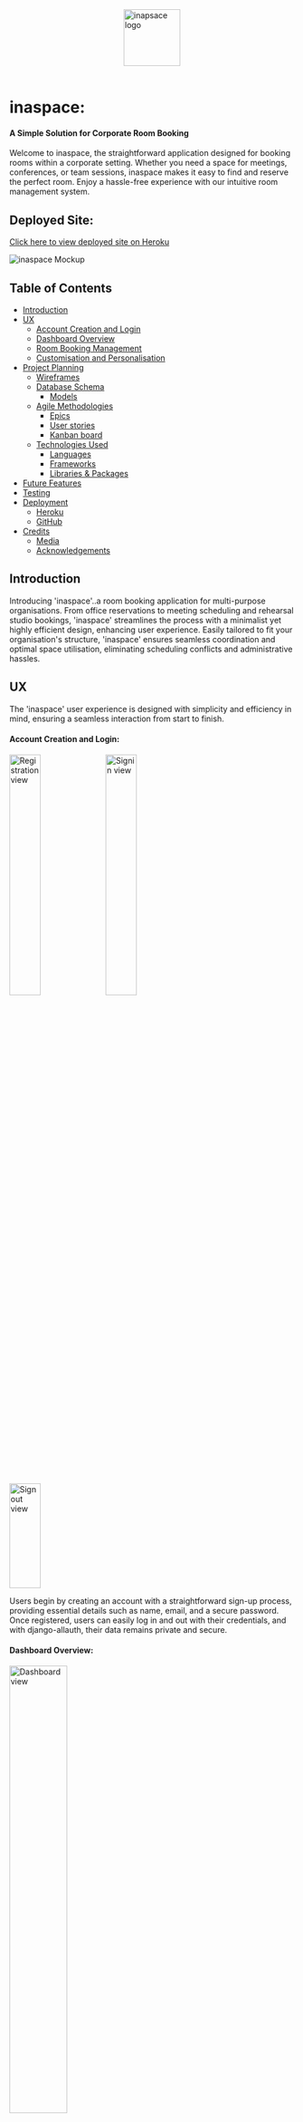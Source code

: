 <img style="display: block; margin: auto; height: 100px;" src="docs/readme_images/inaspace_logo.webp" alt="inapsace logo"/>
</br>


# inaspace:<br>
#### A Simple Solution for Corporate Room Booking
Welcome to inaspace, the straightforward application designed for booking rooms within a corporate setting. Whether you need a space for meetings, conferences, or team sessions, inaspace makes it easy to find and reserve the perfect room. Enjoy a hassle-free experience with our intuitive room management system.


## Deployed Site:
[Click here to view deployed site on Heroku](https://inaspace-4c7fc427a59a.herokuapp.com/)


![inaspace Mockup](docs/readme_images/inaspace_mockup.webp)


## Table of Contents
- [Introduction](#introduction)
- [UX](#ux)
   * [Account Creation and Login](#account-creation-and-login)
   * [Dashboard Overview](#dashboard-overview)
   * [Room Booking Management](#room-booking-management)
   * [Customisation and Personalisation](#customization-and-personalization)
- [Project Planning](#project-planning)
   * [Wireframes](#wireframes)
   *  [Database Schema](#database-schema)
       - [Models](#models)
   - [Agile Methodologies ](#agile-methodologies)
       * [Epics](#epics)
       * [User stories](#user-stories)
       * [Kanban board](#kanban-board)
   - [Technologies Used](#technologies-used)
       * [Languages](#languages)
       * [Frameworks](#frameworks)
       * [Libraries & Packages](#libraries--packages)
- [Future Features](#future-features)
- [Testing](#testing)
- [Deployment](#deployment)
   * [Heroku](#heroku)
   * [GitHub](#github)
- [Credits](#credits)
   * [Media](#media)
   * [Acknowledgements](#acknowledgements)


## Introduction
Introducing 'inaspace'..a room booking application for multi-purpose organisations. From office reservations to meeting scheduling and rehearsal studio bookings, 'inaspace' streamlines the process with a minimalist yet highly efficient design, enhancing user experience. Easily tailored to fit your organisation's structure, 'inaspace' ensures seamless coordination and optimal space utilisation, eliminating scheduling conflicts and administrative hassles.


## UX
The 'inaspace' user experience is designed with simplicity and efficiency in mind, ensuring a seamless interaction from start to finish.


#### Account Creation and Login:
<p>
   <img src="docs/readme_images/inaspace_registration_page.webp" width="33%" alt="Registration view"/>
   <img src="docs/readme_images/inaspace_signin_page.webp" width="33%" alt="Signin view"/>
   <img src="docs/readme_images/inaspace_signout.webp" width="33%" height="185px" alt="Signout view"/>
</p>
Users begin by creating an account with a straightforward sign-up process, providing essential details such as name, email, and a secure password. Once registered, users can easily log in and out with their credentials, and with django-allauth, their data remains private and secure.


#### Dashboard Overview:
<p>
   <img src="docs/readme_images/inaspace-dashboard.webp" width="45%" alt="Dashboard view"/>
</p>
Upon logging in, users are greeted with a clean and intuitive dashboard. This central hub provides a quick overview of current bookings, upcoming reservations, and available rooms. The minimalist design ensures that all necessary information is accessible at a glance.


#### Room Booking Management:
The core functionality of 'inaspace' revolves around its robust room booking system, featuring full CRUD (Create, Read, Update, Delete) capabilities. Messages are displayed to the user confirming their actions throughout the process:


- Create: Users can effortlessly create new bookings by selecting a room, date, and time slot. Additional details such as the purpose of the booking and any special requirements can be added to ensure everything is prepared in advance.
<p>
   <img src="docs/readme_images/inaspace_newbooking_form.webp" width="45%" alt="Booking form view"/>
</p>


- Read: All current and past bookings are easily accessible. Users can view detailed information about each reservation, including room specifications and booking history.
<p>
   <img src="docs/readme_images/inaspace-dashboard.webp" width="45%" alt="Dashboard view"/>
</p>


- Update: Should changes be necessary, users can quickly modify their bookings. Adjustments to time, date, or room selection are made with just a few clicks, ensuring flexibility and adaptability. Edit Form is rendered with data to be edited and option to cancel action is available.
<p>
   <img src="docs/readme_images/inaspace_edit_booking.webp" width="45%" alt="Edit booking form view"/>
</p>


- Delete: If a booking is no longer needed, users can simply delete it, freeing up the space for others and maintaining an organised schedule.
<p>
   <img src="docs/readme_images/inaspace_confirm_delete.webp" width="45%" alt="Delete booking view"/>
</p>


#### Customization and Personalization:
'inaspace' can be tailored to fit the unique structure of any organisation. Administrators can customise room details, booking rules, and user permissions, ensuring the application aligns perfectly with organisational needs. This adaptability ensures that 'inaspace' remains a valuable tool for any multi-purpose organisation, regardless of size or complexity.




## Project planning


### Wireframes
#### Home Page
<p>
 <img src="docs/readme_images/inaspace_mobile_view.webp" height="300px" alt="mobile wireframe"/>
 <img src="docs/readme_images/inaspace_tablet_view.webp" height="300px" alt="tablet wireframe"/>
</p>


#### Profile Page
<p>
 <img src="docs/readme_images/inaspace_home_mobile.webp" height="300px" alt="mobile wireframe"/>
 <img src="docs/readme_images/inaspace_home_tablet.webp" height="300px" alt="tablet wireframe"/>
</p>


### Database Schema
 <img src="docs/readme_images/inaspace_ER_diagram.webp" width="75%" alt="mobile wireframe"/>


### Models
#### User
The User model is based on Django's built-in authentication system, providing a robust and secure way to manage user accounts. It includes standard fields such as username, password, email, and has been extended by adding first_name and last_name, is_staff and joined_date.


#### Room
The Room model represents the various rooms available for booking within the inaspace application. Each room has the following attributes:


- name: A unique identifier for the room. In this case a fictional building was created featuring 4 floors of rooms numbered 101 - 115, 201 - 215 etc.
- description: Detailed information about the room, including features and amenities.
- capacity: The maximum number of occupants the room can accommodate.


#### Booking
The Booking model allows users to reserve rooms for specific dates and times. It includes the following fields:


- user: A reference to the User who made the booking.
- room: A reference to the Room being booked.
- start_time: The starting time of the booking.
- end_time: The ending time of the booking.
- booking_date: The date for which the booking is made.




### Agile Methodologies


#### Epics
The development process was structured into three main Epics: Setup, User Account Management, and CRUD Functionality. Each Epic was broken down into specific User Stories to ensure a systematic and organised development workflow. Githubs Kanban board feature was used to manage the process.
<br>


 <img src="docs/readme_images/inaspace-kanban.webp" alt="mobile wireframe"/>


#### User stories
1. As a developer I can setup the project so that it is ready for implementing core features.
2. As a developer I can create base.html so that other pages can reuse the layout.
3. As a developer I can create static resources so that so that assets, css and js work throughout the site.
4. As a user I can sign up/create an account so that I can access website features.
5. As a user I can see custom 403, 404 and 500 error pages so that I can understand what error has occurred
6. As a user I can see a home page when first arriving so that information about the app is easily accessible.
7. As a logged in user I can select a room and time so that I can create a room booking.
8. As a logged in user I can select edit or delete so that I can amend an existing booking associated with my account.
9. As a user I can receive feedback when performing CRUD operations so that I know it was complete successfully.
10. As a User I can use clearly presented forms so that perform actions within the site.
11. As a developer I can deploy app to heroku so that users can access the site.
12. As a developer I can create wireframes so that I can have a clear idea of how my site will look.
13. As a developer I can create a detailed README.md so that others can understand my methodologies for creating 'inaspace'.
14. As a developer I can use Django's automated testing features so that ensure functionality of all site elements.
15. As a developer I can create a database schema so that all relevant data are stored and accessible.
16. As a developer I can use UserPassesTestMixin so that database is protected from unauthorised access.
17. As a user I can see different navigation options so that I can log out when logged in and vice-versa.
18. As a User I can logout so that I can leave the app.
19. As a site admin I can see all bookings so that I can manage the booking system effectively.
20. As a User I can view a list of my open bookings.
21. As a Developer I can manually test all aspects of the app so that I can ensure the app functions as expected.


Details of the acceptance criteria for the USer Stories is found via the link to the Kanban Board in the following section.


Note: 3 other user stories have been added to Future Development Ideas below.


#### Kanban board
[Click here to view Kanban board on Github](https://github.com/users/bengilbertcodes/projects/6/views/1)


### Future Features
- Add Contact the Developer app
- Add Frequently Asked Questions app
- User to be able to select room type from drop down then see the room numbers corresponding to that room type. Require additional table in database (room_type with a primary key of room_type_id which will join to rooms table).
- Unavailable room times not visible to the user when selecting times. I have not been able to implement this important feature at this time.
- User can request equipment for a room - office equipment or instruments for a rehearsal for example.


### Technologies Used


#### Languages
- HTML
- CSS
- Javascript
- Python


#### Frameworks
- Django - Python framework used in development.
- Bootstrap 5 - CSS Framework used for styling the application


#### Libraries & Packages
- Django Allauth - Used for authentication and account registration
- Django Crispy Forms - used to simplify the rendering of Django forms.
- DataTable [link to datatables.net](https://datatables.net/). Allows ordering of bookings table.
- jQuery Timepicker - used to customise the booking form.
- Guicorn - Python HTTP server, used as web server to run Django on Heroku.


#### Tools & Programs
- VSCode
- Github Pages
- Github Kanban Board
- [Code Institute Postgres database](https://dbs.ci-dbs.net/) was the database used.
- Chrome and Firefox Dev tools
- Lucidchart - used to create the database schema plan
- Balsamiq - used to create wireframes during the design process
- Heroku - platform used for app deployment
- PEP8 - To ensure code meets PEP8 requirements
- HTML Validator
- W3 CSS Validator
- JShint


### Testing
For full testing results see [TESTING.md](/TESTING.md)


### Deployment


#### Heroku


Heroku was used to deploy the site. Here are the steps to deploy:


1. Log in to Heroku.
2. Click "Create a new app".
3. Choose the app name and region.
4. Click "Create app".
5. Navigate to the "settings" tab.
6. "Click "Reveal Config Vars".
7. Add DATABASE_URL, SECRET_KEY to Config Vars
8. Scroll down to "Buildpacks".
9. Click "Add Buildpack".
10. Add "heroku/python".
11. Return to "Deploy" tab.
12. Select Github as Deployment Method and connect to the repository.
13. In 'Manual Deploy' click 'Deploy Branch'
14. Click 'Open App' to view the deployed version.


#### GitHub
Github was used to store the repository.
Changes made within VSCode were pushed to Github using the follwing commands:
- git add .
- git commit -m 'message'
- git push


A fork can be created by navigating to the repository, clicking the fork button and selecting 'create fork. The name can be altered and a description can be added. Just the Main Branch or all Branches can be added to the new fork. Click Create a Fork and the repository will appear in your Github.


The repository can be cloned by selecting the Code button and copyong the link. This link can be used to create a local clone in your editor or IDE.


### Credits
- [startbootstrap.com - Bare template](https://startbootstrap.com/template/bare) - used to establish basic layout and navigation structure.
- [codemy.com - Intro to Django - Resume Website course](https://members.codemy.com/l/intro-to-django-resume-website/) - to help improve my understanding of Django applications.
- [codemy.com - User authentication with Python and Django course](https://members.codemy.com/l/user-authentication-with-python-and-django/) - to help improve my understanding of Django applications.
- [Dee Mc - Youtube - Recipe Sharing and Meal Planning app tutorial](https://www.youtube.com/watch?v=sBjbty691eI&list=PLXuTq6OsqZjbCSfiLNb2f1FOs8viArjWy&ab_channel=DeeMc) - Used to help with the implementation of Mixins.
- [Gareth McGirr - Sizzle and Steak repo](https://github.com/Gareth-McGirr/Portfolio-Project-4-SizzleAndSteak) - for assistance structuring the booking system.
- [Code Institute - I Think Therefore I Blog walkthrough](https://learn.codeinstitute.net/)
- [Stackoverflow](https://stackoverflow.com/questions/61817323/how-to-convert-my-simple-table-to-the-datatables) - for help setting up DataTables


#### Acknowledgements
Gareth McGirr - as my mentor through this project.
Natalie Beddow, Dan McKeown, Malin Christina, Terry Gilbert - for being great testers.
